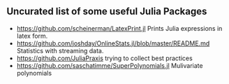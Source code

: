 ## Uncurated list of some useful Julia Packages
 - https://github.com/scheinerman/LatexPrint.jl Prints Julia expressions in latex form.
 - https://github.com/joshday/OnlineStats.jl/blob/master/README.md  Statistics with streaming data.
 - https://github.com/JuliaPraxis trying to collect best practices
 - https://github.com/saschatimme/SuperPolynomials.jl Mulivariate polynomials